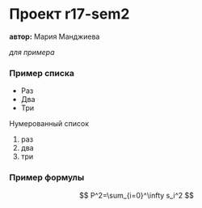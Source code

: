 # Проект r17-sem2

   **автор:**  Мария Манджиева
   
   *для примера*
   
  ### Пример списка
  
  * Раз
  * Два
  * Три
  
   Нумерованный список
   
   1. раз
   2. два
   4. три
   
   ### Пример формулы
   
   $$ P^2=\sum_{i=0}^\infty s_i^2 $$
